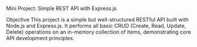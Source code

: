 Mini Project: Simple REST API with Express.js

Objective
This project is a simple but well-structured RESTful API built with Node.js and Express.js. It performs all basic CRUD (Create, Read, Update, Delete) operations on an in-memory collection of items, demonstrating core API development principles.
